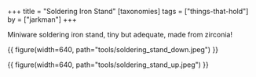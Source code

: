 +++
title = "Soldering Iron Stand"
[taxonomies]
tags = ["things-that-hold"]
by = ["jarkman"]
+++

Miniware soldering iron stand, tiny but adequate, made from zirconia!

{{ figure(width=640, path="tools/soldering_stand_down.jpeg") }}

{{ figure(width=640, path="tools/soldering_stand_up.jpeg") }}